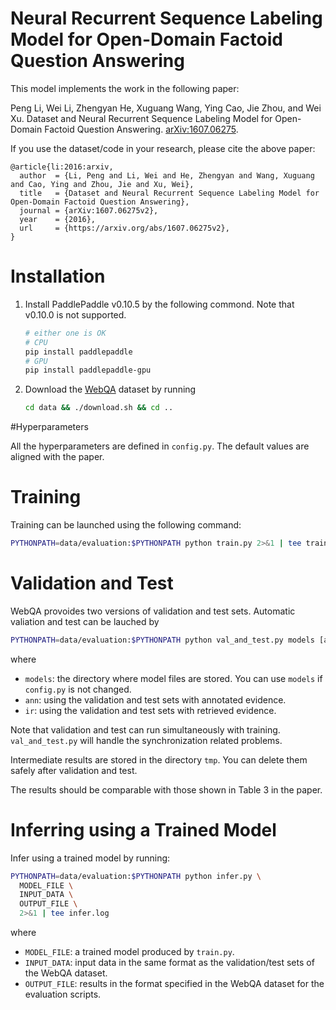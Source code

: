 # Neural Recurrent Sequence Labeling Model for Open-Domain Factoid Question Answering

This model implements the work in the following paper:

Peng Li, Wei Li, Zhengyan He, Xuguang Wang, Ying Cao, Jie Zhou, and Wei Xu. Dataset and Neural Recurrent Sequence Labeling Model for Open-Domain Factoid Question Answering. [arXiv:1607.06275](https://arxiv.org/abs/1607.06275).

If you use the dataset/code in your research, please cite the above paper:

```text
@article{li:2016:arxiv,
  author  = {Li, Peng and Li, Wei and He, Zhengyan and Wang, Xuguang and Cao, Ying and Zhou, Jie and Xu, Wei},
  title   = {Dataset and Neural Recurrent Sequence Labeling Model for Open-Domain Factoid Question Answering},
  journal = {arXiv:1607.06275v2},
  year    = {2016},
  url     = {https://arxiv.org/abs/1607.06275v2},
}
```


# Installation

1. Install PaddlePaddle v0.10.5 by the following commond. Note that v0.10.0 is not supported.
    ```bash
    # either one is OK
    # CPU
    pip install paddlepaddle
    # GPU
    pip install paddlepaddle-gpu
    ```
2. Download the [WebQA](http://idl.baidu.com/WebQA.html) dataset by running
   ```bash
   cd data && ./download.sh && cd ..
   ```

#Hyperparameters

All the hyperparameters are defined in `config.py`. The default values are aligned with the paper.

# Training

Training can be launched using the following command:

```bash
PYTHONPATH=data/evaluation:$PYTHONPATH python train.py 2>&1 | tee train.log
```
# Validation and Test

WebQA provoides two versions of validation and test sets.  Automatic valiation and test can be lauched by

```bash
PYTHONPATH=data/evaluation:$PYTHONPATH python val_and_test.py models [ann|ir]
```

where

* `models`: the directory where model files are stored. You can use `models` if `config.py` is not changed.
* `ann`: using the validation and test sets with annotated evidence.
* `ir`: using the validation and test sets with retrieved evidence.

Note that validation and test can run simultaneously with training. `val_and_test.py` will handle the synchronization related problems.

Intermediate results are stored in the directory `tmp`. You can delete them safely after validation and test.

The results should be comparable with those shown in Table 3 in the paper.

# Inferring using a Trained Model

Infer using a trained model by running:
```bash
PYTHONPATH=data/evaluation:$PYTHONPATH python infer.py \
  MODEL_FILE \
  INPUT_DATA \
  OUTPUT_FILE \
  2>&1 | tee infer.log
```

where

* `MODEL_FILE`: a trained model produced by `train.py`.
* `INPUT_DATA`: input data in the same format as the validation/test sets of the WebQA dataset.
* `OUTPUT_FILE`: results in the format specified in the WebQA dataset for the evaluation scripts.